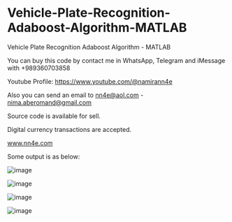 # Vehicle-Plate-Recognition-Adaboost-Algorithm-MATLAB
Vehicle Plate Recognition Adaboost Algorithm - MATLAB

You can buy this code by contact me in WhatsApp, Telegram and iMessage with +989360703858

Youtube Profile: https://www.youtube.com/@namirann4e

Also you can send an email to nn4e@aol.com - nima.aberomand@gmail.com

Source code is available for sell.

Digital currency transactions are accepted.

www.nn4e.com

Some output is as below:

![image](https://github.com/user-attachments/assets/8a236412-5226-437c-b57c-0e756821ae65)

![image](https://github.com/user-attachments/assets/55c5fad9-5de8-4c59-b784-0bca77a13c08)

![image](https://github.com/user-attachments/assets/53ae979a-3d71-4f16-af9d-ea1a61b461e8)

![image](https://github.com/user-attachments/assets/26cf2f15-3b5b-42bc-a55e-53a72edb40b8)
